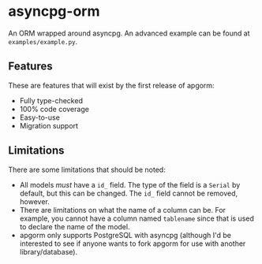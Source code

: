 # asyncpg-orm
 An ORM wrapped around asyncpg. An advanced example can be found at `examples/example.py`.

## Features
These are features that will exist by the first release of apgorm:
 - Fully type-checked
 - 100% code coverage
 - Easy-to-use
 - Migration support

## Limitations
There are some limitations that should be noted:
 - All models *must* have a `id_` field. The type of the field is a `Serial` by default, but this can be changed. The `id_` field cannot be removed, however.
 - There are limitations on what the name of a column can be. For example, you cannot have a column named `tablename` since that is used to declare the name of the model.
 - apgorm only supports PostgreSQL with asyncpg (although I'd be interested to see if anyone wants to fork apgorm for use with another library/database).
